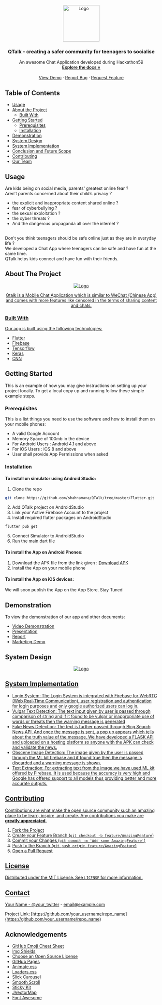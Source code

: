 <!-- PROJECT LOGO -->
<br />
<p align="center">
  <a href="https://github.com/shahnamana/QTalk">
    <img src="images/logo.png" alt="Logo" width="120" height="120">
  </a>

  <h3 align="center">QTalk - creating a safer community for teenagers to socialise</h3>

  <p align="center">
    An awesome Chat Application developed during Hackathon59
    <br />
    <a href="https://github.com/shahnamana/QTalk"><strong>Explore the docs »</strong></a>
    <br />
    <br />
    <a href="https://github.com/shahnamana/QTalk">View Demo</a>
    ·
    <a href="https://github.com/shahnamana/QTalk/issues">Report Bug</a>
    ·
    <a href="https://github.com/shahnamana/QTalk/issues">Request Feature</a>
  </p>
</p>



<!-- TABLE OF CONTENTS -->
## Table of Contents

* [Usage](#usage)
* [About the Project](#about-the-project)
  * [Built With](#built-with)
* [Getting Started](#getting-started)
  * [Prerequisites](#prerequisites)
  * [Installation](#installation)
* [Demonstration](#Demonstration)
* [System Design](#system-design)
* [System Implementation](#system-implementation)
* [Conclusion and Future Scope](#conclusion)
* [Contributing](#contributing)
* [Our Team](#team)

<!-- USAGE EXAMPLES -->
## Usage

Are kids being on social media, parents' greatest online fear ? 
<br />
Aren’t parents concerned about their child’s privacy ?
- the explicit and inappropriate content shared online ?
- fear of cyberbullying ?
- the sexual exploitation ?
- the cyber threats ?
- And the dangerous propaganda all over the internet ?

<br />
Don't you think teenagers should be safe online just as they are in everyday life ?

<br />
We developed a Chat App where teenagers can be safe and have fun at the same time. 

<br />
QTalk helps kids connect and have fun with their friends.


<!-- ABOUT THE PROJECT -->
## About The Project
<p align="center">
    <a href="https://github.com/shahnamana/QTalk">
    <img src="images/front.png" alt="Logo">
</p>
<p align="center">
Qtalk is a Mobile Chat Application which is similar to WeChat (Chinese App) and comes with more features like censored in the terms of sharing content and chats.
</p>

### Built With
Our app is built using the following technologies:
* [Flutter](https://flutter.dev)
* [Firebase](https://firebase.google.com)
* [Tensorflow](https://www.tensorflow.org)
* [Keras](https://keras.io)
* [CNN ](https://en.wikipedia.org/wiki/Convolutional_neural_network)



<!-- GETTING STARTED -->
## Getting Started

This is an example of how you may give instructions on setting up your project locally.
To get a local copy up and running follow these simple example steps.

### Prerequisites

This is a list things you need to use the software and how to install them on your mobile phones:

* A valid Google Account
* Memory Space of 100mb in the device
* For Android Users : Android 4.1 and above
* For iOS Users : iOS 8 and above
* User shall provide App Permissions when asked

### Installation

#### To install on simulator using Android Studio:
1. Clone the repo
```sh
git clone https://github.com/shahnamana/QTalk/tree/master/Flutter.git
```
2. Add QTalk project on AndroidStudio
3. Link your Active Firebase Account to the project 
4. Install required flutter packages on AndroidStudio
```sh
flutter pub get
```
5. Connect Simulator to AndroidStudio
6. Run the main.dart file

#### To install the App on Android Phones:
1. Download the APK file from the link given : 
[Download APK](https://example.com)
2. Install the App on your mobile phone

#### To install the App on iOS devices:
We will soon publish the App on the App Store. Stay Tuned

<!-- Demonstration -->
## Demonstration
To view the demonstration of our app and other documents:
* [Video Demonstration](https://flutter.dev)
* [Presentation](https://firebase.google.com)
* [Report](https://www.tensorflow.org)
* [Marketing Demo](https://keras.io)

<!-- System Design -->
## System Design

<p align="center">
    <a href="https://github.com/shahnamana/QTalk">
    <img src="images/design.png" alt="Logo">
</p>


<!-- System Implementation -->
## System Implementation

* Login System: The Login System is integrated with Firebase for WebRTC (Web Real-Time Communication), user registration and authentication for login purposes and only google authorized users can log in.
* Vulgar Text Detection: The text input given by user is passed through comparison of string and if it found to be vulgar or inappropriate use of words or threats then the warning message is generated
* Fake News Detection: The text is further passed through Bing Search News API, And once the message is sent, a pop up appears which tells about the truth value of the message. We have developed a FLASK API and uploaded on a hosting platform so anyone with the APK can check and validate the news.
* Obscene Image Detection: The image given by the user is passed through the ML kit firebase and if found true then the message is discarded and a warning message is shown.
* Text Extraction: For extracting text from the image we have used ML kit offered by Firebase. It is used because the accuracy is very high and Google has offered support to all models thus providing better and more accurate outputs.

<!-- CONTRIBUTING -->
## Contributing

Contributions are what make the open source community such an amazing place to be learn, inspire, and create. Any contributions you make are **greatly appreciated**.

1. Fork the Project
2. Create your Feature Branch (`git checkout -b feature/AmazingFeature`)
3. Commit your Changes (`git commit -m 'Add some AmazingFeature'`)
4. Push to the Branch (`git push origin feature/AmazingFeature`)
5. Open a Pull Request



<!-- LICENSE -->
## License

Distributed under the MIT License. See `LICENSE` for more information.



<!-- CONTACT -->
## Contact

Your Name - [@your_twitter](https://twitter.com/your_username) - email@example.com

Project Link: [https://github.com/your_username/repo_name](https://github.com/your_username/repo_name)



<!-- ACKNOWLEDGEMENTS -->
## Acknowledgements
* [GitHub Emoji Cheat Sheet](https://www.webpagefx.com/tools/emoji-cheat-sheet)
* [Img Shields](https://shields.io)
* [Choose an Open Source License](https://choosealicense.com)
* [GitHub Pages](https://pages.github.com)
* [Animate.css](https://daneden.github.io/animate.css)
* [Loaders.css](https://connoratherton.com/loaders)
* [Slick Carousel](https://kenwheeler.github.io/slick)
* [Smooth Scroll](https://github.com/cferdinandi/smooth-scroll)
* [Sticky Kit](http://leafo.net/sticky-kit)
* [JVectorMap](http://jvectormap.com)
* [Font Awesome](https://fontawesome.com)





<!-- MARKDOWN LINKS & IMAGES -->
<!-- https://www.markdownguide.org/basic-syntax/#reference-style-links -->
[contributors-shield]: https://img.shields.io/github/contributors/othneildrew/Best-README-Template.svg?style=flat-square
[contributors-url]: https://github.com/othneildrew/Best-README-Template/graphs/contributors
[forks-shield]: https://img.shields.io/github/forks/othneildrew/Best-README-Template.svg?style=flat-square
[forks-url]: https://github.com/othneildrew/Best-README-Template/network/members
[stars-shield]: https://img.shields.io/github/stars/othneildrew/Best-README-Template.svg?style=flat-square
[stars-url]: https://github.com/othneildrew/Best-README-Template/stargazers
[issues-shield]: https://img.shields.io/github/issues/othneildrew/Best-README-Template.svg?style=flat-square
[issues-url]: https://github.com/othneildrew/Best-README-Template/issues
[license-shield]: https://img.shields.io/github/license/othneildrew/Best-README-Template.svg?style=flat-square
[license-url]: https://github.com/othneildrew/Best-README-Template/blob/master/LICENSE.txt
[linkedin-shield]: https://img.shields.io/badge/-LinkedIn-black.svg?style=flat-square&logo=linkedin&colorB=555
[linkedin-url]: https://linkedin.com/in/othneildrew
[product-screenshot]: images/front.png
